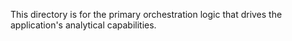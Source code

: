 This directory is for the primary orchestration logic that drives the application's analytical capabilities.